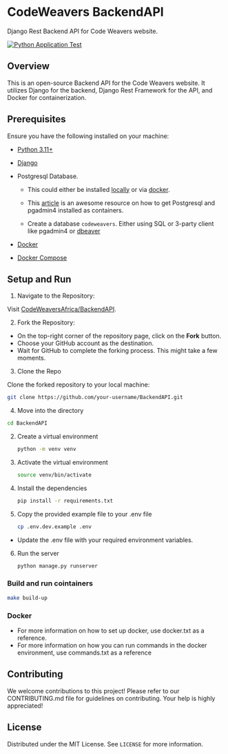 # CodeWeavers BackendAPI

Django Rest Backend API for Code Weavers website.

[![Python Application Test](https://github.com/KenMwaura1/BackendAPI/actions/workflows/pythonapp.yml/badge.svg)](https://github.com/KenMwaura1/BackendAPI/actions/workflows/pythonapp.yml)


## Overview

This is an open-source Backend API for the Code Weavers website. It utilizes Django for the backend, Django Rest Framework for the API, and Docker for containerization.

## Prerequisites

Ensure you have the following installed on your machine:
* [Python 3.11+](https://www.python.org/downloads/)
* [Django](https://www.djangoproject.com/download/)
* Postgresql Database.
  * This could either be installed [locally](https://www.postgresql.org/) or via  [docker](https://www.docker.com/).
  * This [article](https://blog.crunchydata.com/blog/easy-postgresql-12-and-pgadmin-4-setup-with-docker) is an awesome resource on how to get Postgresql and pgadmin4  installed as containers.
      
  * Create a database `codeweavers`. Either using SQL or 3-party client like pgadmin4 or [dbeaver](https://dbeaver.io/)

* [Docker](https://www.docker.com/)
* [Docker Compose](https://docs.docker.com/compose/install/)
  
## Setup and Run

1. Navigate to the Repository:

 Visit [CodeWeaversAfrica/BackendAPI](https://github.com/CodeWeaversAfrica/BackendAPI).

2. Fork the Repository:

* On the top-right corner of the repository page, click on the **Fork** button.
* Choose your GitHub account as the destination.
* Wait for GitHub to complete the forking process. This might take a few moments.
  
3. Clone the Repo

 Clone the forked repository to your local machine:

 ```sh
 git clone https://github.com/your-username/BackendAPI.git
 ```

4. Move into the directory

 ```sh
 cd BackendAPI
 ```

2. Create a virtual environment

   ```sh
   python -m venv venv
   ```

3. Activate the virtual environment

   ```sh
   source venv/bin/activate
   ```

4. Install the dependencies

   ```sh
   pip install -r requirements.txt
   ```

5. Copy the provided example file to your .env file

   ```sh
   cp .env.dev.example .env
   ```

 * Update the .env file with your required environment variables.
  
6. Run the server

   ```sh
   python manage.py runserver
   ```

### Build and run cointainers

```sh
make build-up
```

### Docker

* For more information on how to set up docker, use docker.txt as a  reference.
* For more information on how you can run commands in the docker environment, use commands.txt as a reference

## Contributing

We welcome contributions to this project! Please refer to our CONTRIBUTING.md file for guidelines on contributing. Your help is highly appreciated!

## License

Distributed under the MIT License. See `LICENSE` for more information.
